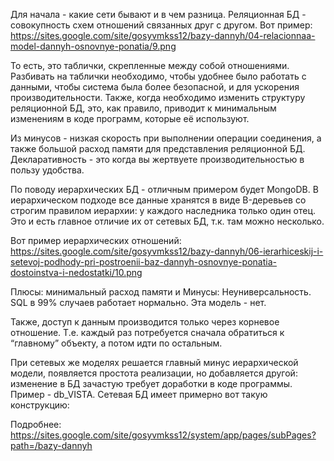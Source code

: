 Для начала - какие сети бывают и в чем разница.
Реляционная БД - совокупность схем отношений связанных друг с другом.
Вот пример:
https://sites.google.com/site/gosyvmkss12/bazy-dannyh/04-relacionnaa-model-dannyh-osnovnye-ponatia/9.png

То есть, это таблички, скрепленные между собой отношениями. Разбивать на таблички необходимо, чтобы удобнее было работать с данными, чтобы система была более безопасной, и для ускорения производительности. Также, когда необходимо изменить структуру реляционной БД, это, как правило, приводит к минимальным изменениям в коде программ, которые её используют.

Из минусов - низкая скорость при выполнении операции соединения, а также большой расход памяти для представления реляционной БД. Декларативность - это когда вы жертвуете производительностью в пользу удобства.

По поводу иерархических БД - отличным примером будет MongoDB.
В иерархическом подходе все данные хранятся в виде B-деревьев со строгим правилом иерархии: у каждого наследника только один отец. Это и есть главное отличие их от сетевых БД, т.к. там можно несколько.

Вот пример иерархических отношений:
https://sites.google.com/site/gosyvmkss12/bazy-dannyh/06-ierarhiceskij-i-setevoj-podhody-pri-postroenii-baz-dannyh-osnovnye-ponatia-dostoinstva-i-nedostatki/10.png

Плюсы: минимальный расход памяти и 
Минусы: Неуниверсальность. SQL в 99% случаев работает нормально. Эта модель - нет.

Также, доступ к данным производится только через корневое отношение. Т.е. каждый раз потребуется сначала обратиться к “главному” объекту, а потом идти по остальным.

При сетевых же моделях решается главный минус иерархической модели, появляется простота реализации, но добавляется другой: изменение в БД зачастую требует доработки в коде программы. Пример - db_VISTA.
Сетевая БД имеет примерно вот такую конструкцию:


Подробнее:
https://sites.google.com/site/gosyvmkss12/system/app/pages/subPages?path=/bazy-dannyh